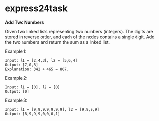 # express24task

**Add Two Numbers**


Given two linked lists representing two numbers (integers). The digits are stored in reverse order, and each of the nodes contains a single digit. 
Add the two numbers and return the sum as a linked list.

Example 1:
~~~
Input: l1 = [2,4,3], l2 = [5,6,4]
Output: [7,0,8]
Explanation: 342 + 465 = 807.
~~~
Example 2:
~~~
Input: l1 = [0], l2 = [0]
Output: [0]
~~~

Example 3:
~~~
Input: l1 = [9,9,9,9,9,9,9], l2 = [9,9,9,9]
Output: [8,9,9,9,0,0,0,1]
~~~
